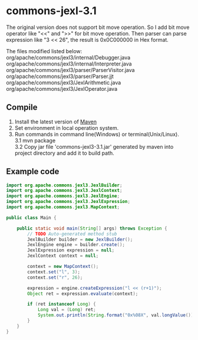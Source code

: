 commons-jexl-3.1
================
The original version does not support bit move operation. So I add bit move operator like "<<" and ">>" for bit move operation. Then parser can parse expression like "3 << 26", the result is 0x0C000000 in Hex format.

The files modified listed below:<br/>
org/apache/commons/jexl3/internal/Debugger.java<br/>
org/apache/commons/jexl3/internal/Interpreter.java<br/>
org/apache/commons/jexl3/parser/ParserVisitor.java<br/>
org/apache/commons/jexl3/parser/Parser.jjt<br/>
org/apache/commons/jexl3/JexlArithmetic.java<br/>
org/apache/commons/jexl3/JexlOperator.java<br/>

## Compile
1.  Install the latest version of [Maven](http://maven.apache.org/)<br>
2.  Set environment in local operation system.<br>
3.  Run commands in command line(Windows) or terminal(Unix/Linux).<br>
3.1 mvn package<br/>
3.2 Copy jar file 'commons-jexl3-3.1.jar' generated by maven into project directory and add it to build path.<br>

## Example code
````java
import org.apache.commons.jexl3.JexlBuilder;
import org.apache.commons.jexl3.JexlContext;
import org.apache.commons.jexl3.JexlEngine;
import org.apache.commons.jexl3.JexlExpression;
import org.apache.commons.jexl3.MapContext;

public class Main {

	public static void main(String[] args) throws Exception {
		// TODO Auto-generated method stub
		JexlBuilder builder = new JexlBuilder();
		JexlEngine engine = builder.create();
		JexlExpression expression = null;
		JexlContext context = null;

		context = new MapContext();
		context.set("l", 3);
		context.set("r", 26);

		expression = engine.createExpression("l << (r+1)");
		Object ret = expression.evaluate(context);

		if (ret instanceof Long) {
			Long val = (Long) ret;
			System.out.println(String.format("0x%08X", val.longValue()));
		}
	}
}
````
